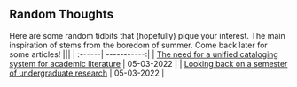 ## Random Thoughts
Here are some random tidbits that (hopefully) pique your interest. The main inspiration of stems from the boredom of summer. Come back later for some articles! 
|||
| :------| -----------:|
| [The need for a unified cataloging system for academic literature](lol) | 05-03-2022 |
| [Looking back on a semester of undergraduate research](lol) | 05-03-2022 |

